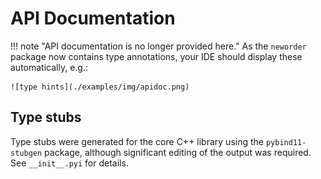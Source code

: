 # API Documentation

!!! note "API documentation is no longer provided here."
    As the `neworder` package now contains type annotations, your IDE should display these automatically, e.g.:

    ![type hints](./examples/img/apidoc.png)

## Type stubs

Type stubs were generated for the core C++ library using the `pybind11-stubgen` package, although significant editing of the output was required. See `__init__.pyi` for details.

